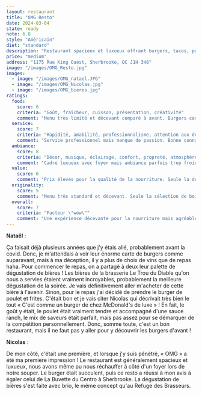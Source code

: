 ```yaml
---
layout: restaurant
title: "OMG Resto"
date: 2024-03-04
state: ready
note: 6.8
style: "Américain"
diet: "standard"
description: "Restaurant spacieux et luxueux offrant burgers, tacos, poutines et tartares, accompagnés d'une sélection de vins et bières artisanales."
price: "medium"
address: "1175 Rue King Ouest, Sherbrooke, QC J1H 3H8"
image: "/images/OMG_Resto.jpg"
images:
  - image: "/images/OMG_natael.JPG"
  - image: "/images/OMG_Nicolas.jpg"
  - image: "/images/OMG_bieres.jpg"
ratings:
  food:
    score: 6
    criteria: "Goût, fraîcheur, cuisson, présentation, créativité"
    comment: "Menu très limité et décevant comparé à avant. Burgers corrects mais sans plus, comme un fast-food premium."
  service:
    score: 7
    criteria: "Rapidité, amabilité, professionnalisme, attention aux détails"
    comment: "Service professionnel mais manque de passion. Bonne connaissance des boissons."
  ambiance:
    score: 8
    criteria: "Décor, musique, éclairage, confort, propreté, atmosphère générale"
    comment: "Cadre luxueux avec foyer mais ambiance parfois trop froide. Décor impressionnant."
  value:
    score: 6
    comment: "Prix élevés pour la qualité de la nourriture. Seule la dégustation de bières justifie le prix."
  originality:
    score: 5
    comment: "Menu très standard et décevant. Seule la sélection de boissons apporte de l'originalité."
  overall:
    score: 7
    criteria: "Facteur \"wow\""
    comment: "Une expérience décevante pour la nourriture mais agréable pour les boissons. Le cadre luxueux ne compense pas le menu limité."
---
```


**Nataël** :

Ça faisait déjà plusieurs années que j'y étais allé, probablement avant la covid. Donc, je m'attendais à voir leur énorme carte de burgers comme auparavant, mais à ma déception, il y a plus de choix de vins que de repas haha. Pour commencer le repas, on a partagé à deux leur palette de dégustation de bières ! Les bières de la brasserie Le Trou du Diable qu'on nous a servies étaient vraiment incroyables, probablement la meilleure dégustation de la soirée. Je vais définitivement aller m'acheter de cette bière à l'avenir. Sinon, pour le repas j'ai décidé de prendre le burger de poulet et frites. C'était bon et je vais citer Nicolas qui décrivait très bien le tout « C'est comme un burger de chez McDonald's de luxe » ! En fait, le goût y était, le poulet était vraiment tendre et accompagné d'une sauce ranch, le mix de saveurs était parfait, mais pas assez pour se démarquer de la compétition personnellement. Donc, somme toute, c'est un bon restaurant, mais il ne faut pas y aller pour y découvrir les burgers d'avant !

**Nicolas** :

De mon côté, c'était une première, et lorsque j'y suis pénétré, « OMG » a été ma première impression ! Le restaurant est généralement spacieux et luxueux, nous avons même pu nous réchauffer à côté d'un foyer lors de notre souper. Le burger était succulent, puis ce resto a réussi à mon avis à égaler celui de La Buvette du Centro à Sherbrooke. La dégustation de bières s'est faite avec brio, le même concept qu'au Refuge des Brasseurs. 